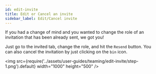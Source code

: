```yaml
---
id: edit-invite
title: Edit or Cancel an invite
sidebar_label: Edit/Cancel invite
---
```


If you had a change of mind and you wanted to change the role of an invitation that has been already sent, we got you!

Just go to the invited tab, change the role, and hit the `Resend` button. You can also cancel the invitation by just clicking on the `bin` icon.

<img src={require('../assets/user-guides/teaming/edit-invite/step-1.png').default} width="1000" height="500" />

